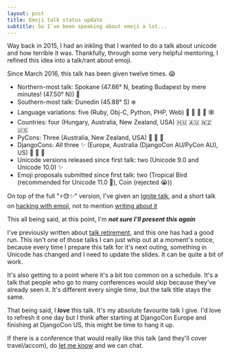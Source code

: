 ```yaml
---
layout: post
title: Emoji talk status update
subtitle: So I've been speaking about emoji a lot...
---
```

Way back in 2015, I had an inkling that I wanted to do a talk about unicode and
how terrible it was. Thankfully, through some very helpful mentoring, I refined this idea
into a talk/rant about emoji. 

Since March 2016, this talk has been given twelve times. 😱

 * Northern-most talk: Spokane (47.66° N, beating Budapest by mere minutes! (47.50° N)) 🌲 
 * Southern-most talk: Dunedin (45.88° S) ❄️
 * Language variations: five (Ruby, Obj-C, Python, PHP, Web) 💎 📜 🐍 🐘 🕸
 * Countries: four (Hungary, Australia, New Zealand, USA) 🇭🇺 🇦🇺 🇳🇿 🇺🇸
 * PyCons: Three (Australia, New Zealand, USA) 🐨 🥝 🥓
 * DjangoCons: All three ✨  (Europe, Australia (DjangoCon AU/PyCon AU), US) 🎷 🐍 🌲
 * Unicode versions released since first talk: two (Unicode 9.0 and Unicode 10.0) ✨
 * Emoji proposals submitted since first talk: two (Tropical Bird (recommended for Unicode 11.0 🎉), Coin (rejected 😭))

On top of the full "⚡️😓✨" version, I've given an [Ignite talk](http://www.ignitetalks.io/videos/emoji-are-broken), and a short talk on [hacking with emoji](https://twitter.com/attacus_au/status/835362125967044609), not to mention [writing about it](https://opensource.com/article/17/4/cross-platform-emoji)

This all being said, at this point, I'm ***not sure I'll present this again***

I've previously written about [talk
retirement](http://glasnt.com/blog/2016/06/07/on-talk-retirement.html), and
this one has had a good run. This isn't one of those talks I can just whip out
at a moment's notice, because every time I prepare this talk for it's next
outing, something in Unicode has changed and I need to update the slides. It
can be quite a bit of work. 

It's also getting to a point where it's a bit too common on a schedule. It's a
talk that people who go to many conferences would skip because they've already
seen it. It's different every single time, but the talk title stays the same. 

That being said, I ***love*** this talk. It's my absolute favourite talk I
give. I'd love to refresh it one day but I think after starting at DjangoCon
Europe and finishing at DjangoCon US, this might be time to hang it up. 

If there is a conference that would really like this talk (and they'll cover
travel/accom), do [let me know](mailto:katie@glasnt.com) and we can chat. 


